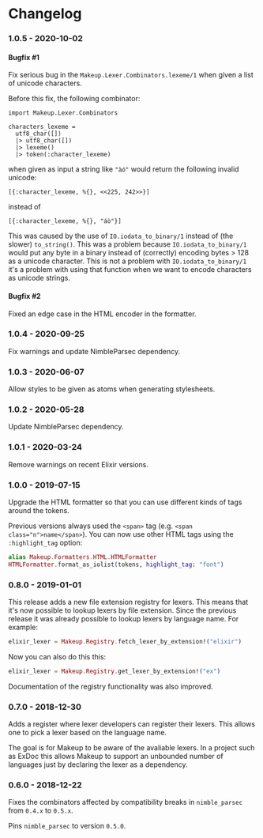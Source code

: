 # Changelog

### 1.0.5 - 2020-10-02

#### Bugfix #1

Fix serious bug in the `Makeup.Lexer.Combinators.lexeme/1` when given a list of unicode characters.

Before this fix, the following combinator:

```
import Makeup.Lexer.Combinators

characters_lexeme =
  utf8_char([])
  |> utf8_char([])
  |> lexeme()
  |> token(:character_lexeme)
```

when given as input a string like `"àó"` would return the following invalid unicode:

```
[{:character_lexeme, %{}, <<225, 242>>}]
```

instead of

```
[{:character_lexeme, %{}, "áò"}]
```

This was caused by the use of `IO.iodata_to_binary/1` instead of (the slower) `to_string()`. This was a problem because `IO.iodata_to_binary/1` would put any byte in a binary instead of (correctly) encoding bytes > 128 as a unicode character. This is not a problem with `IO.iodata_to_binary/1` it's a problem with using that function when we want to encode characters as unicode strings.

#### Bugfix #2

Fixed an edge case in the HTML encoder in the formatter.


### 1.0.4 - 2020-09-25

Fix warnings and update NimbleParsec dependency.


### 1.0.3 - 2020-06-07

Allow styles to be given as atoms when generating stylesheets.


### 1.0.2 - 2020-05-28

Update NimbleParsec dependency.


### 1.0.1 - 2020-03-24

Remove warnings on recent Elixir versions.


### 1.0.0 - 2019-07-15

Upgrade the HTML formatter so that you can use different kinds of tags around the tokens.

Previous versions always used the `<span>` tag (e.g. `<span class="n">name</span>`).
You can now use other HTML tags using the `:highlight_tag` option:

```elixir
alias Makeup.Formatters.HTML.HTMLFormatter
HTMLFormatter.format_as_iolist(tokens, highlight_tag: "font")
```


### 0.8.0 - 2019-01-01

This release adds a new file extension registry for lexers.
This means that it's now possible to lookup lexers by file extension.
Since the previous release it was already possible to lookup lexers by language name.
For example:

```elixir
elixir_lexer = Makeup.Registry.fetch_lexer_by_extension!("elixir")
```

Now you can also do this this:

```elixir
elixir_lexer = Makeup.Registry.get_lexer_by_extension!("ex")
```

Documentation of the registry functionality was also improved.


### 0.7.0 - 2018-12-30

Adds a register where lexer developers can register their lexers.
This allows one to pick a lexer based on the language name.

The goal is for Makeup to be aware of the avaliable lexers.
In a project such as ExDoc this allows Makeup to support an unbounded number of languages just by declaring the lexer as a dependency.


### 0.6.0 - 2018-12-22

Fixes the combinators affected by compatibility breaks in `nimble_parsec` from `0.4.x` to `0.5.x`.

Pins `nimble_parsec` to version `0.5.0`.

